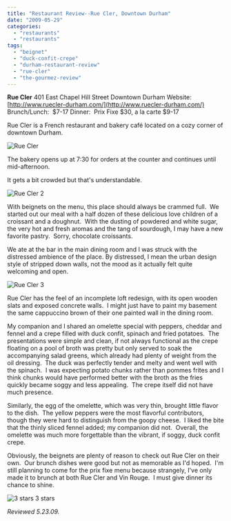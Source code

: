 ```yaml
---
title: "Restaurant Review--Rue Cler, Downtown Durham"
date: "2009-05-29"
categories:
  - "restaurants"
  - "restaurants"
tags:
  - "beignet"
  - "duck-confit-crepe"
  - "durham-restaurant-review"
  - "rue-cler"
  - "the-gourmez-review"
---
```


**Rue Cler** 401 East Chapel Hill Street Downtown Durham Website:  [http://www.ruecler-durham.com/](http://www.ruecler-durham.com/) Brunch/Lunch:  $7-17 Dinner:  Prix Fixe $30, a la carte $9-17

Rue Cler is a French restaurant and bakery café located on a cozy corner of downtown Durham.

![](http://www.thegourmez.com/photos/ruecler.jpg "Rue Cler")

The bakery opens up at 7:30 for orders at the counter and continues until mid-afternoon.

It gets a bit crowded but that's understandable.

![](http://www.thegourmez.com/photos/ruecler2.jpg "Rue Cler 2")

With beignets on the menu, this place should always be crammed full.  We started out our meal with a half dozen of these delicious love children of a croissant and a doughnut.  With the dusting of powdered and white sugar, the very hot and fresh aromas and the tang of sourdough, I may have a new favorite pastry.  Sorry, chocolate croissants.

We ate at the bar in the main dining room and I was struck with the distressed ambience of the place. By distressed, I mean the urban design style of stripped down walls, not the mood as it actually felt quite welcoming and open.

![](http://www.thegourmez.com/photos/ruecler3.jpg "Rue Cler 3")

Rue Cler has the feel of an incomplete loft redesign, with its open wooden slats and exposed concrete walls.  I might just have to paint my basement the same cappuccino brown of their one painted wall in the dining room.

My companion and I shared an omelette special with peppers, cheddar and fennel and a crepe filled with duck confit, spinach and fried potatoes.  The presentations were simple and clean, if not always functional as the crepe floating on a pool of broth was pretty but only served to soak the accompanying salad greens, which already had plenty of weight from the oil dressing.  The duck was perfectly tender and melty and went well with the spinach.  I was expecting potato chunks rather than pommes frites and I think chunks would have performed better with the broth as the fries quickly became soggy and less appealing.  The crepe itself did not have much presence.

Similarly, the egg of the omelette, which was very thin, brought little flavor to the dish.  The yellow peppers were the most flavorful contributors, though they were hard to distinguish from the goopy cheese.  I liked the bite that the thinly sliced fennel added; my companion did not.  Overall, the omelette was much more forgettable than the vibrant, if soggy, duck confit crepe.

Obviously, the beignets are plenty of reason to check out Rue Cler on their own.  Our brunch dishes were good but not as memorable as I'd hoped.  I'm still planning to come for the prix fixe menu because strangely, I've only made it to brunch at both Rue Cler and Vin Rouge.  I must give dinner its chance to shine.




<div class="caption">

![3 stars](http://s3.amazonaws.com/thegourmez-wpmedia/2009/05/rating_avocado1.gif "rating_avocado1") 3 stars</div>


_Reviewed 5.23.09._
